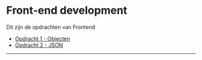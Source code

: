 # Front-end development

Dit zijn de opdrachten van Frontend
* [Opdracht 1 - Objecten](<https://30528.hosts1.ma-cloud.nl/opdracht-1/index.html>)
* [Opdracht 2 - JSON](<https://30528.hosts1.ma-cloud.nl/opdracht-2/index.html>)
--- 
